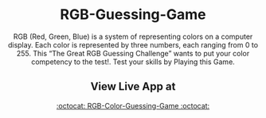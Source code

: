 
<div align="center">
  
# RGB-Guessing-Game
RGB (Red, Green, Blue) is a system of representing colors on a computer display. Each color is represented by three numbers, each ranging from 0 to 255. This “The Great RGB Guessing Challenge” wants to put your color competency to the test!. Test your skills by Playing this Game.

## View Live App at

<a href="https://arokia-nivin.github.io/RGB-color-game/">:octocat: RGB-Color-Guessing-Game :octocat:</a>

